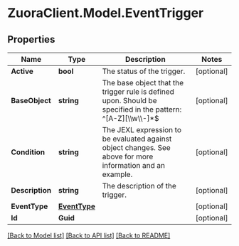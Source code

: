 # ZuoraClient.Model.EventTrigger

## Properties

Name | Type | Description | Notes
------------ | ------------- | ------------- | -------------
**Active** | **bool** | The status of the trigger. | [optional] 
**BaseObject** | **string** | The base object that the trigger rule is defined upon. Should be specified in the pattern: ^[A-Z][\\\\w\\\\-]*$ | [optional] 
**Condition** | **string** | The JEXL expression to be evaluated against object changes. See above for more information and an example. | [optional] 
**Description** | **string** | The description of the trigger. | [optional] 
**EventType** | [**EventType**](EventType.md) |  | [optional] 
**Id** | **Guid** |  | [optional] 

[[Back to Model list]](../README.md#documentation-for-models) [[Back to API list]](../README.md#documentation-for-api-endpoints) [[Back to README]](../README.md)


